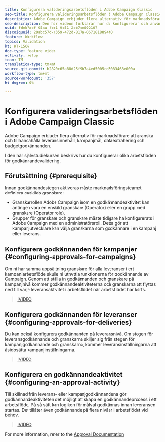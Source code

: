 ```yaml
---
title: Konfigurera valideringsarbetsflöden i Adobe Campaign Classic
seo-title: Konfigurera valideringsarbetsflöden i Adobe Campaign Classic
description: Adobe Campaign erbjuder flera alternativ för marknadsförare att granska och tillhandahålla leveransinnehåll, kampanjmål, dataextrahering och budgetgodkännanden. I den här självstudiekursen beskrivs hur du konfigurerar olika arbetsflöden för godkännandevalidering.
seo-description: Den här videon förklarar hur du konfigurerar och använder en leveransmall i ACCAdobe Campaign innehåller flera alternativ för marknadsförare som kan granska och tillhandahålla leveransinnehåll, kampanjmål, dataextrahering och budgetgodkännanden. I den här självstudiekursen beskrivs hur du konfigurerar olika arbetsflöden för godkännandevalidering.
uuid: fdeb7aef-95aa-4bc1-9c51-2eb7ce802107
discoiquuid: 29abc57d-c359-472d-817a-0671818894f0
feature: Workflow
topics: Validation
kt: KT-1566
doc-type: feature video
activity: setup
team: TM
translation-type: tm+mt
source-git-commit: b2820c65a88d25f9b7a4ed5005cd5083463e000a
workflow-type: tm+mt
source-wordcount: '357'
ht-degree: 0%

---
```



# Konfigurera valideringsarbetsflöden i Adobe Campaign Classic

Adobe Campaign erbjuder flera alternativ för marknadsförare att granska och tillhandahålla leveransinnehåll, kampanjmål, dataextrahering och budgetgodkännanden.

I den här självstudiekursen beskrivs hur du konfigurerar olika arbetsflöden för godkännandevalidering.

## Förutsättning {#prerequisite}

Innan godkännandestegen aktiveras måste marknadsföringsteamet definiera enskilda granskare:

* Granskarrollen Adobe Campaign inom en godkännandeaktivitet kan antingen vara en enskild granskare (Operator) eller en grupp med granskare (Operator role).
* Grupper för granskare och granskare måste tidigare ha konfigurerats i Adobe Campaign med en administratörsroll. Detta gör att kampanjutvecklare kan välja granskarna som godkännare i en kampanj eller leverans.

## Konfigurera godkännanden för kampanjer  {#configuring-approvals-for-campaigns}

Om ni har samma uppsättning granskare för alla leveranser i ert kampanjarbetsflöde skulle ni utnyttja funktionerna för godkännande av Campaign. Genom att ställa in godkännanden och granskare på kampanjnivå kommer godkännandeaktiviteterna och granskarna att flyttas ned till varje leveransaktivitet i arbetsflödet när arbetsflödet har körts.

>[!VIDEO](https://video.tv.adobe.com/v/25175?quality=12)

## Konfigurera godkännanden för leveranser  {#configuring-approvals-for-deliveries}

Du kan också konfigurera godkännanden på leveransnivå. Om stegen för leveransgodkännande och granskarna skiljer sig från stegen för kampanjgodkännande och granskarna, kommer leveransinställningarna att åsidosätta kampanjinställningarna.

>[!VIDEO](https://video.tv.adobe.com/v/25176?quality=12)

## Konfigurera en godkännandeaktivitet  {#configuring-an-approval-activity}

Till skillnad från leverans- eller kampanjgodkännandena gör godkännandeaktiviteten det möjligt att skapa en godkännandeprocess i ett arbetsflöde. På så sätt kan logiken för målval godkännas innan leveransen startas. Det tillåter även godkännande på flera nivåer i arbetsflödet vid behov.

>[!VIDEO](https://video.tv.adobe.com/v/25174?quality=12)

For more information, refer to the [Approval Documentation](https://docs.adobe.com/help/en/campaign-classic/using/automating-with-workflows/flow-control-activities/approval.html)
